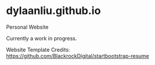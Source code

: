 # dylaanliu.github.io

Personal Website

Currently a work in progress.

Website Template Credits: https://github.com/BlackrockDigital/startbootstrap-resume